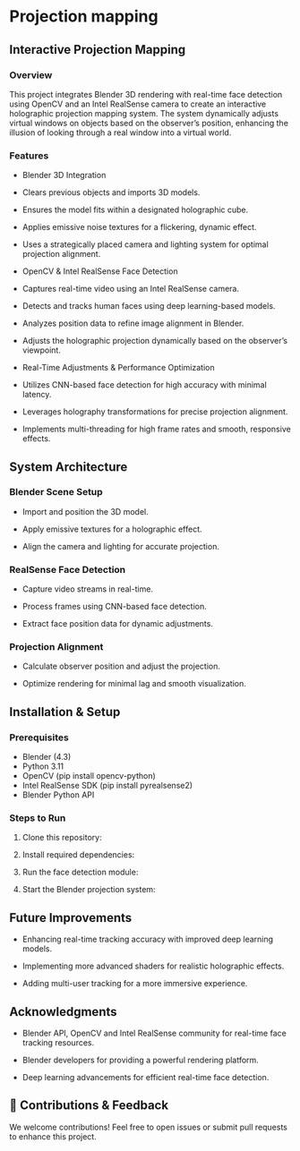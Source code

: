 # Projection mapping

## Interactive Projection Mapping

### Overview

This project integrates Blender 3D rendering with real-time face detection using OpenCV and an Intel RealSense camera to create an interactive holographic projection mapping system. The system dynamically adjusts virtual windows on objects based on the observer’s position, enhancing the illusion of looking through a real window into a virtual world.

### Features

- Blender 3D Integration

 * Clears previous objects and imports 3D models.

 * Ensures the model fits within a designated holographic cube.

 * Applies emissive noise textures for a flickering, dynamic effect.

 * Uses a strategically placed camera and lighting system for optimal projection alignment.

- OpenCV & Intel RealSense Face Detection

 * Captures real-time video using an Intel RealSense camera.

 * Detects and tracks human faces using deep learning-based models.

 * Analyzes position data to refine image alignment in Blender.

 * Adjusts the holographic projection dynamically based on the observer’s viewpoint.

- Real-Time Adjustments & Performance Optimization

 * Utilizes CNN-based face detection for high accuracy with minimal latency.

 * Leverages holography transformations for precise projection alignment.

 * Implements multi-threading for high frame rates and smooth, responsive effects.

## System Architecture

### Blender Scene Setup

* Import and position the 3D model.

 * Apply emissive textures for a holographic effect.

 * Align the camera and lighting for accurate projection.

### RealSense Face Detection

 * Capture video streams in real-time.

 * Process frames using CNN-based face detection.

 * Extract face position data for dynamic adjustments.

### Projection Alignment

 * Calculate observer position and adjust the projection.

 * Optimize rendering for minimal lag and smooth visualization.

## Installation & Setup

### Prerequisites

 - Blender (4.3)
 - Python 3.11
 - OpenCV (pip install opencv-python)
 - Intel RealSense SDK (pip install pyrealsense2)
 - Blender Python API

### Steps to Run

1. Clone this repository:

2. Install required dependencies:

3. Run the face detection module:

4. Start the Blender projection system:

## Future Improvements

- Enhancing real-time tracking accuracy with improved deep learning models.

- Implementing more advanced shaders for realistic holographic effects.

- Adding multi-user tracking for a more immersive experience.

## Acknowledgments

- Blender API, OpenCV and Intel RealSense community for real-time face tracking resources.

- Blender developers for providing a powerful rendering platform.

- Deep learning advancements for efficient real-time face detection.

## 📢 Contributions & Feedback

We welcome contributions! Feel free to open issues or submit pull requests to enhance this project.
